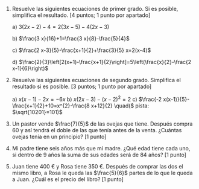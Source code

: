 1.  Resuelve las siguientes ecuaciones de primer grado. Si es posible, simplifica el resultado. [4 puntos; 1 punto por apartado]

    a) $3(2 x-2)-4=2(3 x-5)-4(2 x-3)$

    b) $\frac{3 x}{16}+1=\frac{3 x}{8}-\frac{5}{4}$

    c) $\frac{2 x-3}{5}-\frac{x+1}{2}+\frac{3}{5} x=2(x-4)$

    d) $\frac{2}{3}\left[2(x+1)-\frac{x+1}{2}\right]=5\left(\frac{x}{2}-\frac{2 x-1}{6}\right)$

2.  Resuelve las siguientes ecuaciones de segundo grado. Simplifica el resultado si es posible. [3 puntos; 1 punto por apartado]

    a) $x(x-1)-2 x=-6 x$
    b) $x(2 x-3)-(x-2)^{2}=2$
    c) $\frac{-2 x(x-1)}{5}-\frac{x+1}{2}+10=x^{2}-\frac{8 x+12}{2} \quad($ pista: $\sqrt{10201}=101)$


3.  Un pastor vende $\frac{7}{5}$ de las ovejas que tiene. Después compra 60 y así tendrá el doble de las que tenía antes de la venta. ¿Cuántas ovejas tenía en un principio? [1 punto]

4.  Mi padre tiene seis años más que mi madre. ¿Qué edad tiene cada uno, si dentro de 9 años la suma de sus edades será de 84 años? [1 punto]

5.  Juan tiene 400 € y Rosa tiene 350 €. Después de comprar las dos el mismo libro, a Rosa le queda las $\frac{5}{6}$ partes de lo que le queda a Juan. ¿Cuál es el precio del libro? [1 punto]